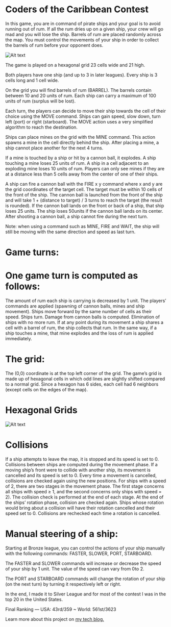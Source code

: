 # Coders of the Caribbean Contest

In this game, you are in command of pirate ships and your goal is to avoid running out of rum. If all the rum dries up on a given ship, your crew will go mad and you will lose the ship. Barrels of rum are placed randomly across the map. You must control the movements of your ship in order to collect the barrels of rum before your opponent does.

![Alt text](https://ianannasetech.files.wordpress.com/2017/04/screen-shot-2017-04-24-at-4-14-25-pm.png?w=1534)

The game is played on a hexagonal grid 23 cells wide and 21 high.

Both players have one ship (and up to 3 in later leagues). Every ship is 3 cells long and 1 cell wide.

On the grid you will find barrels of rum (BARREL). The barrels contain between 10 and 20 units of rum. Each ship can carry a maximum of 100 units of rum (surplus will be lost).

Each turn, the players can decide to move their ship towards the cell of their choice using the MOVE command. Ships can gain speed, slow down, turn left (port) or right (starboard). The MOVE action uses a very simplified algorithm to reach the destination.

Ships can place mines on the grid with the MINE command. This action spawns a mine in the cell directly behind the ship. After placing a mine, a ship cannot place another for the next 4 turns.

If a mine is touched by a ship or hit by a cannon ball, it explodes. A ship touching a mine loses 25 units of rum. A ship in a cell adjacent to an exploding mine loses 10 units of rum. Players can only see mines if they are at a distance less than 5 cells away from the center of one of their ships.

A ship can fire a cannon ball with the FIRE x y command where x and y are the grid coordinates of the target cell. The target must be within 10 cells of the front of the ship. The cannon ball is launched from the front of the ship and will take 1 + (distance to target) / 3 turns to reach the target (the result is rounded). If the cannon ball lands on the front or back of a ship, that ship loses 25 units. The ship loses 50units if the cannon ball lands on its center. After shooting a cannon ball, a ship cannot fire during the next turn.

Note: when using a command such as MINE, FIRE and WAIT, the ship will still be moving with the same direction and speed as last turn.

# Game turns:

# One game turn is computed as follows:

The amount of rum each ship is carrying is decreased by 1 unit.
The players’ commands are applied (spawning of cannon balls, mines and ship movement).
Ships move forward by the same number of cells as their speed.
Ships turn.
Damage from cannon balls is computed.
Elimination of ships with no more rum.
If at any point during its movement a ship shares a cell with a barrel of rum, the ship collects that rum. In the same way, if a ship touches a mine, that mine explodes and the loss of rum is applied immediately.

# The grid:
The (0,0) coordinate is at the top left corner of the grid. The game’s grid is made up of hexagonal cells in which odd lines are slightly shifted compared to a normal grid. Since a hexagon has 6 sides, each cell had 6 neighbors (except cells on the edges of the map).

# Hexagonal Grids

![Alt text](https://ianannasetech.files.wordpress.com/2017/04/screen-shot-2017-04-24-at-4-19-26-pm.png)

# Collisions
If a ship attempts to leave the map, it is stopped and its speed is set to 0.
Collisions between ships are computed during the movement phase. If a moving ship’s front were to collide with another ship, its movement is cancelled and its speed is set to 0. Every time a movement is cancelled, collisions are checked again using the new positions.
For ships with a speed of 2, there are two stages in the movement phase. The first stage concerns all ships with speed ≥ 1, and the second concerns only ships with speed = 2). The collision check is performed at the end of each stage.
At the end of the ships’ rotation phase, collision are checked again. Ships whose rotation would bring about a collision will have their rotation cancelled and their speed set to 0. Collisions are rechecked each time a rotation is cancelled.

# Manual steering of a ship:

Starting at Bronze league, you can control the actions of your ship manually with the following commands: FASTER, SLOWER, PORT, STARBOARD.

The FASTER and SLOWER commands will increase or decrease the speed of your ship by 1 unit. The value of the speed can vary from 0to 2.

The PORT and STARBOARD commands will change the rotation of your ship (on the next turn) by turning it respectively left or right.

In the end, I made it to Silver League and for most of the contest I was in the top 20 in the United States.

Final Ranking — USA: 43rd/359 ~ World: 561st/3623

Learn more about this project on [my tech blog.](https://ianannase.tech.blog/2017/04/24/python3-coders-of-the-caribbean-contest/)
